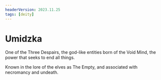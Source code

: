 ```yaml
---
headerVersion: 2023.11.25
tags: [deity]
---
```

# Umidzka


One of the Three Despairs, the god-like entities born of the Void Mind, the power that seeks to end all things. 

Known in the lore of the elves as The Empty, and associated with necromancy and undeath.
